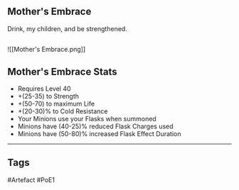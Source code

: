 ## Mother's Embrace
Drink, my children, and be strengthened.
##
![[Mother's Embrace.png]]
## Mother's Embrace Stats
- Requires Level 40
- +(25-35) to Strength
- +(50-70) to maximum Life
- +(20-30)% to Cold Resistance
- Your Minions use your Flasks when summoned
- Minions have (40-25)% reduced Flask Charges used
- Minions have (50-80)% increased Flask Effect Duration


---
## Tags
#Artefact
#PoE1